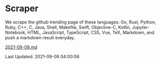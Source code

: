 # Scraper

We scrape the github trending page of these languages: Go, Rust, Python, Ruby, C++, C, Java, Shell, Makefile, Swift, Objective-C, Kotlin, Jupyter-Notebook, HTML, JavaScript, TypeScript, CSS, Vue, TeX, Markdown, and push a markdown result everyday.

[2021-09-09.md](https://github.com/yangwenmai/github-trending-backup/blob/master/2021-09-09.md)

Last Updated: 2021-09-09 04:00:06